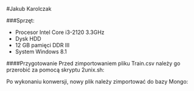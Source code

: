 #Jakub Karolczak

###Sprzęt:
* Procesor Intel Core i3-2120 3.3GHz
* Dysk HDD
* 12 GB pamięci DDR III
* System Windows 8.1


####Przygotowanie
Przed zimportowaniem pliku Train.csv należy go przerobić za pomocą skryptu 2unix.sh:

Po wykonaniu konwersji, nowy plik należy zimportować do bazy Mongo:
